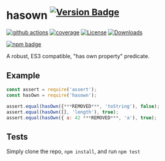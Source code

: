 # hasown <sup>[![Version Badge][npm-version-svg]][package-url]</sup>

[![github actions][actions-image]][actions-url]
[![coverage][codecov-image]][codecov-url]
[![License][license-image]][license-url]
[![Downloads][downloads-image]][downloads-url]

[![npm badge][npm-badge-png]][package-url]

A robust, ES3 compatible, "has own property" predicate.

## Example

```js
const assert = require('assert');
const hasOwn = require('hasown');

assert.equal(hasOwn({***REMOVED***, 'toString'), false);
assert.equal(hasOwn([], 'length'), true);
assert.equal(hasOwn({ a: 42 ***REMOVED***, 'a'), true);
```

## Tests
Simply clone the repo, `npm install`, and run `npm test`

[package-url]: https://npmjs.org/package/hasown
[npm-version-svg]: https://versionbadg.es/inspect-js/hasown.svg
[deps-svg]: https://david-dm.org/inspect-js/hasOwn.svg
[deps-url]: https://david-dm.org/inspect-js/hasOwn
[dev-deps-svg]: https://david-dm.org/inspect-js/hasOwn/dev-status.svg
[dev-deps-url]: https://david-dm.org/inspect-js/hasOwn#info=devDependencies
[npm-badge-png]: https://nodei.co/npm/hasown.png?downloads=true&stars=true
[license-image]: https://img.shields.io/npm/l/hasown.svg
[license-url]: LICENSE
[downloads-image]: https://img.shields.io/npm/dm/hasown.svg
[downloads-url]: https://npm-stat.com/charts.html?package=hasown
[codecov-image]: https://codecov.io/gh/inspect-js/hasOwn/branch/main/graphs/badge.svg
[codecov-url]: https://app.codecov.io/gh/inspect-js/hasOwn/
[actions-image]: https://img.shields.io/endpoint?url=https://github-actions-badge-u3jn4tfpocch.runkit.sh/inspect-js/hasOwn
[actions-url]: https://github.com/inspect-js/hasOwn/actions
